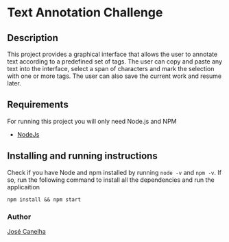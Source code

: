 # Text Annotation Challenge

## Description

This project provides a graphical interface that allows the user to annotate text according to a predefined set of tags.
The user can copy and paste any text into the interface, select a span of characters and mark the selection with one or more tags.
The user can also save the current work and resume later.

## Requirements

For running this project you will only need Node.js and NPM

- [NodeJs](https://nodejs.org/)

## Installing and running instructions

Check if you have Node and npm installed by running `node -v` and `npm -v`.
If so, run the following command to install all the dependencies and run the applicaition

`npm install && npm start`

### Author

[José Canelha](https://github.com/zecanelha)
